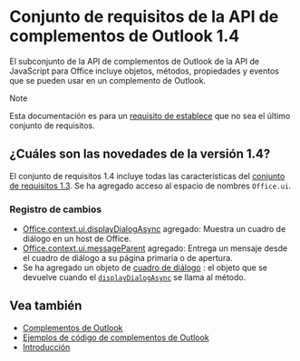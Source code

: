 # <a name="outlook-add-in-api-requirement-set-14"></a>Conjunto de requisitos de la API de complementos de Outlook 1.4

El subconjunto de la API de complementos de Outlook de la API de JavaScript para Office incluye objetos, métodos, propiedades y eventos que se pueden usar en un complemento de Outlook.

> [!NOTE]
> Esta documentación es para un [requisito de establece](/javascript/office/requirement-sets/outlook-api-requirement-sets) que no sea el último conjunto de requisitos.

## <a name="whats-new-in-14"></a>¿Cuáles son las novedades de la versión 1.4?

El conjunto de requisitos 1.4 incluye todas las características del [conjunto de requisitos 1.3](../requirement-set-1.3/outlook-requirement-set-1.3.md). Se ha agregado acceso al espacio de nombres `Office.ui`.

### <a name="change-log"></a>Registro de cambios

- [Office.context.ui.displayDialogAsync](/javascript/api/office/office.ui#displaydialogasync-startaddress--options--callback-) agregado: Muestra un cuadro de diálogo en un host de Office.
- [Office.context.ui.messageParent](/javascript/api/office/office.ui#messageparent-messageobject-) agregado: Entrega un mensaje desde el cuadro de diálogo a su página primaria o de apertura.
- Se ha agregado un objeto de [cuadro de diálogo](/javascript/api/office/office.dialog) : el objeto que se devuelve cuando el [`displayDialogAsync`](/javascript/api/office/office.ui#displaydialogasync-startaddress--options--callback-) se llama al método.

## <a name="see-also"></a>Vea también

- [Complementos de Outlook](https://docs.microsoft.com/outlook/add-ins/)
- [Ejemplos de código de complementos de Outlook](https://developer.microsoft.com/outlook/gallery/?filterBy=Outlook,Samples,Add-ins)
- [Introducción](https://docs.microsoft.com/outlook/add-ins/quick-start)